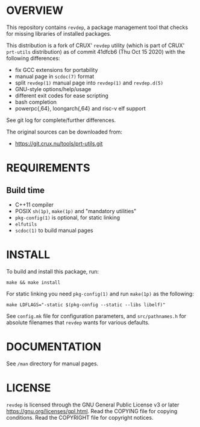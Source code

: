 OVERVIEW
========

This repository contains `revdep`, a package management tool that
checks for missing libraries of installed packages.

This distribution is a fork of CRUX' `revdep` utility (which is part of
CRUX' `prt-utils` distribution) as of commit 41dfcb6 (Thu Oct 15 2020)
with the following differences:
  * fix GCC extensions for portability
  * manual page in `scdoc(7)` format
  * split `revdep(1)` manual page into `revdep(1)` and `revdep.d(5)`
  * GNU-style options/help/usage
  * different exit codes for ease scripting
  * bash completion
  * powerpc{,64}, loongarch{,64} and risc-v elf support

See git log for complete/further differences.

The original sources can be downloaded from:
  * https://git.crux.nu/tools/prt-utils.git


REQUIREMENTS
============

Build time
----------
  * C++11 compiler
  * POSIX `sh(1p)`, `make(1p)` and "mandatory utilities"
  * `pkg-config(1)` is optional, for static linking
  * `elfutils`
  * `scdoc(1)` to build manual pages


INSTALL
=======

To build and install this package, run:

    make && make install

For static linking you need `pkg-config(1)` and run `make(1p)` as the
following:

    make LDFLAGS="-static $(pkg-config --static --libs libelf)"

See `config.mk` file for configuration parameters, and
`src/pathnames.h` for absolute filenames that `revdep` wants for
various defaults.


DOCUMENTATION
=============

See `/man` directory for manual pages.


LICENSE
=======

`revdep` is licensed through the GNU General Public License v3 or
later <https://gnu.org/licenses/gpl.html>.
Read the COPYING file for copying conditions.
Read the COPYRIGHT file for copyright notices.
